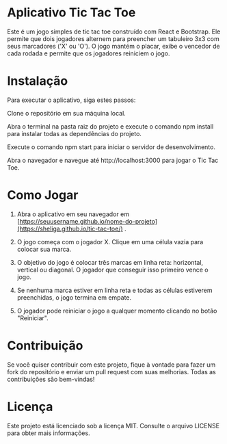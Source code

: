 # Aplicativo Tic Tac Toe
Este é um jogo simples de tic tac toe construído com React e Bootstrap. Ele permite que dois jogadores alternem para preencher um tabuleiro 3x3 com seus marcadores ('X' ou 'O'). O jogo mantém o placar, exibe o vencedor de cada rodada e permite que os jogadores reiniciem o jogo.

# Instalação
Para executar o aplicativo, siga estes passos:

Clone o repositório em sua máquina local.

Abra o terminal na pasta raiz do projeto e execute o comando npm install para instalar todas as dependências do projeto.

Execute o comando npm start para iniciar o servidor de desenvolvimento.

Abra o navegador e navegue até http://localhost:3000 para jogar o Tic Tac Toe.

# Como Jogar
1. Abra o aplicativo em seu navegador em [https://seuusername.github.io/nome-do-projeto](https://sheliga.github.io/tic-tac-toe/) .

2. O jogo começa com o jogador X. Clique em uma célula vazia para colocar sua marca.

3. O objetivo do jogo é colocar três marcas em linha reta: horizontal, vertical ou diagonal. O jogador que conseguir isso primeiro vence o jogo.

4. Se nenhuma marca estiver em linha reta e todas as células estiverem preenchidas, o jogo termina em empate.

5. O jogador pode reiniciar o jogo a qualquer momento clicando no botão "Reiniciar".


# Contribuição
Se você quiser contribuir com este projeto, fique à vontade para fazer um fork do repositório e enviar um pull request com suas melhorias. Todas as contribuições são bem-vindas!

# Licença
Este projeto está licenciado sob a licença MIT. Consulte o arquivo LICENSE para obter mais informações.
